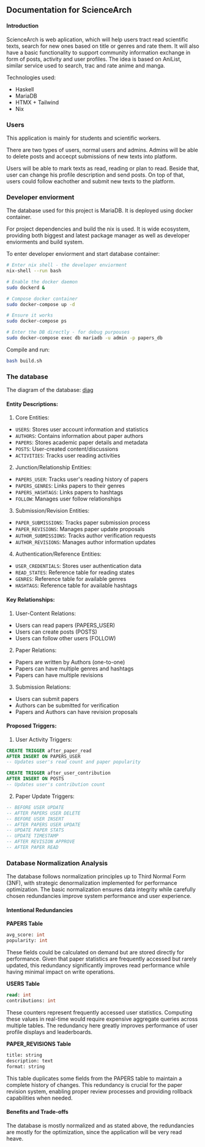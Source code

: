 ## Documentation for ScienceArch

#### Introduction
ScienceArch is web aplication, which will help users tract read scientific texts, search for new ones based on title or genres and rate them. It will also have a basic functionality to support community information exchange in form of posts, activity and user profiles. The idea is based on AniList, similar service used to search, trac and rate anime and manga.

Technologies used:
- Haskell
- MariaDB
- HTMX + Tailwind
- Nix

### Users
This application is mainly for students and scientific workers.

There are two types of users, normal users and admins. Admins will be able to delete posts and accecpt submissions of new texts into platform.

Users will be able to mark texts as read, reading or plan to read. Beside that, user can change his profile description and send posts. On top of that, users could follow eachother and submit new texts to the platform.

### Developer enviorment
The database used for this project is MariaDB. It is deployed using docker container. 

For project dependencies and build the nix is used. It is wide ecosystem, providing both biggest and latest package manager as well as developer enviorments and build system.

To enter developer enviorment and start database container:
```bash
# Enter nix shell - the developer enviorment
nix-shell --run bash

# Enable the docker daemon
sudo dockerd &

# Compose docker container
sudo docker-compose up -d

# Ensure it works
sudo docker-compose ps

# Enter the DB directly - for debug purpouses
sudo docker-compose exec db mariadb -u admin -p papers_db
```

Compile and run:
```bash
bash build.sh
```

### The database
The diagram of the database:
[diag](uml/entities.png)

#### Entity Descriptions:

1. Core Entities:
- `USERS`: Stores user account information and statistics
- `AUTHORS`: Contains information about paper authors
- `PAPERS`: Stores academic paper details and metadata
- `POSTS`: User-created content/discussions
- `ACTIVITIES`: Tracks user reading activities

2. Junction/Relationship Entities:
- `PAPERS_USER`: Tracks user's reading history of papers
- `PAPERS_GENRES`: Links papers to their genres
- `PAPERS_HASHTAGS`: Links papers to hashtags
- `FOLLOW`: Manages user follow relationships

3. Submission/Revision Entities:
- `PAPER_SUBMISSIONS`: Tracks paper submission process
- `PAPER_REVISIONS`: Manages paper update proposals
- `AUTHOR_SUBMISSIONS`: Tracks author verification requests
- `AUTHOR_REVISIONS`: Manages author information updates

4. Authentication/Reference Entities:
- `USER_CREDENTIALS`: Stores user authentication data
- `READ_STATES`: Reference table for reading states
- `GENRES`: Reference table for available genres
- `HASHTAGS`: Reference table for available hashtags

#### Key Relationships:
1. User-Content Relations:
- Users can read papers (PAPERS_USER)
- Users can create posts (POSTS)
- Users can follow other users (FOLLOW)

2. Paper Relations:
- Papers are written by Authors (one-to-one)
- Papers can have multiple genres and hashtags
- Papers can have multiple revisions

3. Submission Relations:
- Users can submit papers
- Authors can be submitted for verification
- Papers and Authors can have revision proposals

#### Proposed Triggers:

1. User Activity Triggers:
```sql
CREATE TRIGGER after_paper_read
AFTER INSERT ON PAPERS_USER
-- Updates user's read count and paper popularity

CREATE TRIGGER after_user_contribution
AFTER INSERT ON POSTS
-- Updates user's contribution count
```

2. Paper Update Triggers:
```sql
-- BEFORE USER UPDATE
-- AFTER PAPERS USER DELETE
-- BEFORE USER INSERT
-- AFTER PAPERS USER UPDATE
-- UPDATE PAPER STATS
-- UPDATE TIMESTAMP
-- AFTER REVISION APPROVE
-- AFTER PAPER READ
```

### Database Normalization Analysis

The database follows normalization principles up to Third Normal Form (3NF), with strategic denormalization implemented for performance optimization. The basic normalization ensures data integrity while carefully chosen redundancies improve system performance and user experience.

#### Intentional Redundancies

**PAPERS Table**
```sql
avg_score: int
popularity: int
```
These fields could be calculated on demand but are stored directly for performance. Given that paper statistics are frequently accessed but rarely updated, this redundancy significantly improves read performance while having minimal impact on write operations.

**USERS Table**
```sql
read: int
contributions: int
```
These counters represent frequently accessed user statistics. Computing these values in real-time would require expensive aggregate queries across multiple tables. The redundancy here greatly improves performance of user profile displays and leaderboards.

**PAPER_REVISIONS Table**
```sql
title: string
description: text
format: string
```
This table duplicates some fields from the PAPERS table to maintain a complete history of changes. This redundancy is crucial for the paper revision system, enabling proper review processes and providing rollback capabilities when needed.

#### Benefits and Trade-offs
The database is mostly normalized and as stated above, the redundancies are mostly for the optimization, since the application will be very read heave.

